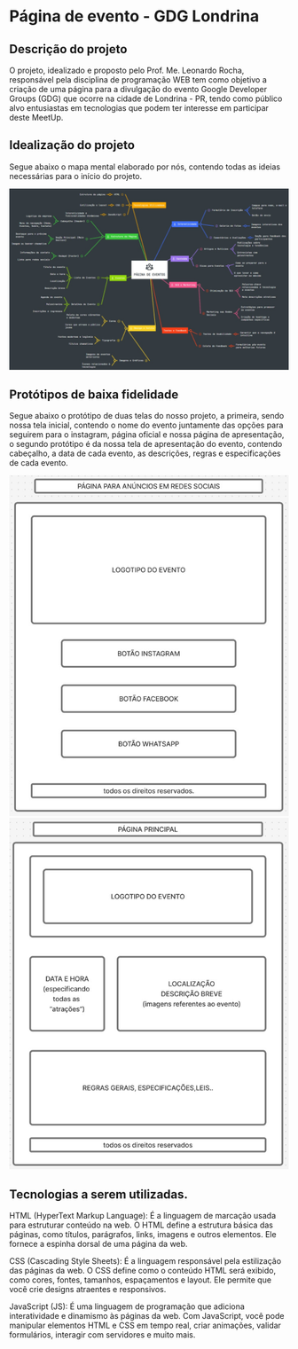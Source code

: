 # Página de evento - GDG Londrina 

## Descrição do projeto

O projeto, idealizado e proposto pelo Prof. Me. Leonardo Rocha, responsável pela disciplina de programação WEB tem como objetivo a criação de uma página para a divulgação do evento Google Developer Groups (GDG) que ocorre na cidade de Londrina - PR, tendo como público alvo entusiastas em tecnologias que podem ter interesse em participar deste MeetUp.

## Idealização do projeto

Segue abaixo o mapa mental elaborado por nós, contendo todas as ideias necessárias para o início do projeto.

![](mapa-mental.jpg)

## Protótipos de baixa fidelidade

Segue abaixo o protótipo de duas telas do nosso projeto, a primeira, sendo nossa tela inicial, contendo o nome do evento juntamente das opções para seguirem para o instagram, página oficial e nossa página de apresentação, o segundo protótipo é da nossa tela de apresentação do evento, contendo cabeçalho, a data de cada evento, as descrições, regras e especificações de cada evento.

![Protótipo 1](prototipo1.jpeg)
![Protótipo 2](prototipo2.jpeg)


## Tecnologias a serem utilizadas.

HTML (HyperText Markup Language): É a linguagem de marcação usada para estruturar conteúdo na web. O HTML define a estrutura básica das páginas, como títulos, parágrafos, links, imagens e outros elementos. Ele fornece a espinha dorsal de uma página da web.

CSS (Cascading Style Sheets): É a linguagem responsável pela estilização das páginas da web. O CSS define como o conteúdo HTML será exibido, como cores, fontes, tamanhos, espaçamentos e layout. Ele permite que você crie designs atraentes e responsivos.

JavaScript (JS): É uma linguagem de programação que adiciona interatividade e dinamismo às páginas da web. Com JavaScript, você pode manipular elementos HTML e CSS em tempo real, criar animações, validar formulários, interagir com servidores e muito mais.
